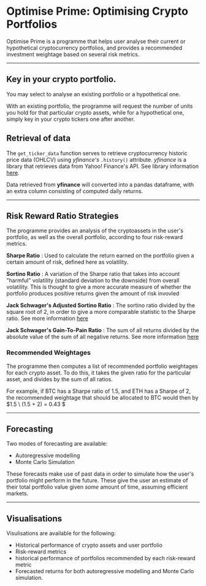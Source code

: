 # Optimise Prime: Optimising Crypto Portfolios

Optimise Prime is a programme that helps user analyse their current or hypothetical cryptocurrency portfolios, and provides a recommended investment weightage based on several risk metrics. 

---

## Key in your crypto portfolio.

You may select to analyse an existing portfolio or a hypothetical one.

With an existing portfolio, the programme will request the number of units you hold for that particular crypto assets, while for a hypothetical one, simply key in your crypto tickers one after another.


## Retrieval of data


The `get_ticker_data` function serves to retrieve cryptocurrency historic price data (OHLCV) using *yfinance's* `.history()` attribute.
*yfinance* is a library that retrieves data from Yahoo! Finance's API. See library information [here](https://pypi.org/project/yfinance/).

Data retrieved from **yfinance** will converted into a pandas dataframe, with an extra column consisting of computed daily returns.

---

## Risk Reward Ratio Strategies

The programme provides an analysis of the cryptoassets in the user's portfolio, as well as the overall portfolio, according to four risk-reward metrics.

**Sharpe Ratio** : Used to calculate the return earned on the portfolio given a certain amount of risk, defined here as volatility.

**Sortino Ratio** : A variation of the Sharpe ratio that takes into account "harmful" volatility (standard deviation to the downside) from overall volatility. This is thought to give a more accurate measure of whether the portfolio produces positive returns given the amount of risk invovled

**Jack Schwager's Adjusted Sortino Ratio** : The sortino ratio divided by the square root of 2, in order to give a more comparable statistic to the Sharpe ratio. See more information [here](https://jackschwager.com/market-wizards-search-part-2-the-performance-statistics-i-use/)

**Jack Schwager's Gain-To-Pain Ratio** : The sum of all returns divided by the absolute value of the sum of all negative returns. See more information [here](https://jackschwager.com/market-wizards-search-part-2-the-performance-statistics-i-use/)


### **Recommended Weightages**
The programme then computes a list of recommended portfolio weightages for each crypto asset. To do this, it takes the given ratio for the particular asset, and divides by the sum of all ratios. 

For example, if BTC has a Sharpe ratio of 1.5, and ETH has a Sharpe of 2, the recommended weightage that should be allocated to BTC would then by $1.5 \ (1.5 + 2) = 0.43 $

---

## Forecasting

Two modes of forecasting are available:
* Autoregressive modelling
* Monte Carlo Simulation

These forecasts make use of past data in order to simulate how the user's portfolio might perform in the future. These give the user an estimate of their total portfolio value given *some* amount of time, assuming efficient markets.

---

## Visualisations

Visulisations are available for the following:
* Historical performance of crypto assets and user portfolio
* Risk-reward metrics
* historical performance of portfolios recommended by each risk-reward metric
* Forecasted returns for both autoregressive modelling and Monte Carlo simulation.



